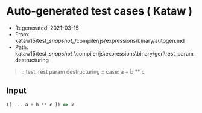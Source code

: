 # Auto-generated test cases ( Kataw )
- Regenerated: 2021-03-15
- From: kataw15\test\__snapshot__/compiler/js/expressions/binary/autogen.md
- Path: kataw15\test\__snapshot__\compiler\js\expressions\binary\gen\rest_param_destructuring
> :: test: rest param destructuring
> :: case: a + b ** c
## Input

`````js
([ ... a + b ** c ]) => x
`````
